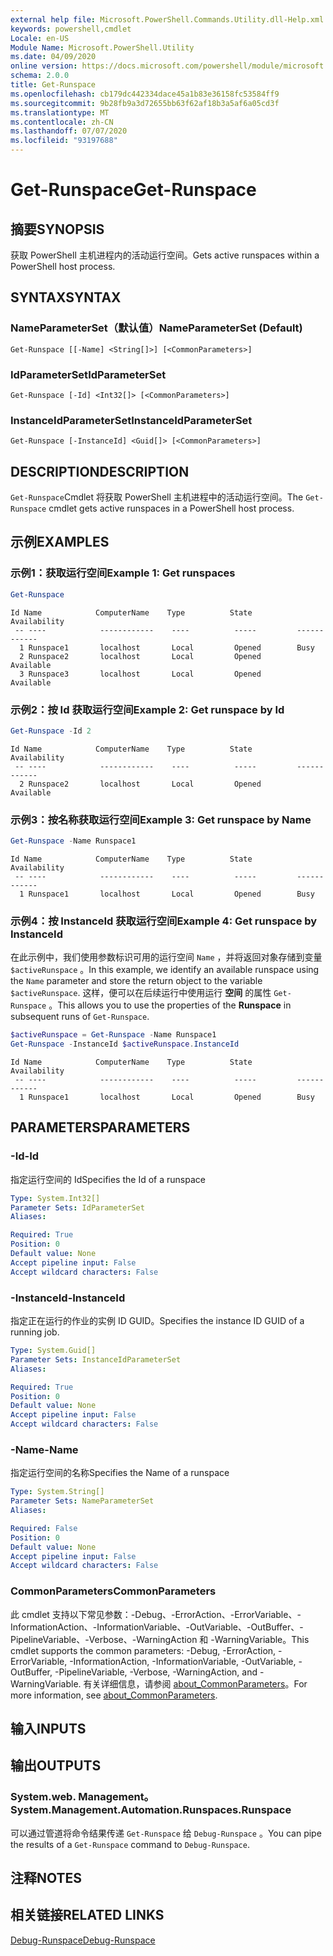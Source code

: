 ```yaml
---
external help file: Microsoft.PowerShell.Commands.Utility.dll-Help.xml
keywords: powershell,cmdlet
Locale: en-US
Module Name: Microsoft.PowerShell.Utility
ms.date: 04/09/2020
online version: https://docs.microsoft.com/powershell/module/microsoft.powershell.utility/get-runspace?view=powershell-7.1&WT.mc_id=ps-gethelp
schema: 2.0.0
title: Get-Runspace
ms.openlocfilehash: cb179dc442334dace45a1b83e36158fc53584ff9
ms.sourcegitcommit: 9b28fb9a3d72655bb63f62af18b3a5af6a05cd3f
ms.translationtype: MT
ms.contentlocale: zh-CN
ms.lasthandoff: 07/07/2020
ms.locfileid: "93197688"
---
```

# <span data-ttu-id="4694e-103">Get-Runspace</span><span class="sxs-lookup"><span data-stu-id="4694e-103">Get-Runspace</span></span>

## <span data-ttu-id="4694e-104">摘要</span><span class="sxs-lookup"><span data-stu-id="4694e-104">SYNOPSIS</span></span>
<span data-ttu-id="4694e-105">获取 PowerShell 主机进程内的活动运行空间。</span><span class="sxs-lookup"><span data-stu-id="4694e-105">Gets active runspaces within a PowerShell host process.</span></span>

## <span data-ttu-id="4694e-106">SYNTAX</span><span class="sxs-lookup"><span data-stu-id="4694e-106">SYNTAX</span></span>

### <span data-ttu-id="4694e-107">NameParameterSet（默认值）</span><span class="sxs-lookup"><span data-stu-id="4694e-107">NameParameterSet (Default)</span></span>

```
Get-Runspace [[-Name] <String[]>] [<CommonParameters>]
```

### <span data-ttu-id="4694e-108">IdParameterSet</span><span class="sxs-lookup"><span data-stu-id="4694e-108">IdParameterSet</span></span>

```
Get-Runspace [-Id] <Int32[]> [<CommonParameters>]
```

### <span data-ttu-id="4694e-109">InstanceIdParameterSet</span><span class="sxs-lookup"><span data-stu-id="4694e-109">InstanceIdParameterSet</span></span>

```
Get-Runspace [-InstanceId] <Guid[]> [<CommonParameters>]
```

## <span data-ttu-id="4694e-110">DESCRIPTION</span><span class="sxs-lookup"><span data-stu-id="4694e-110">DESCRIPTION</span></span>

<span data-ttu-id="4694e-111">`Get-Runspace`Cmdlet 将获取 PowerShell 主机进程中的活动运行空间。</span><span class="sxs-lookup"><span data-stu-id="4694e-111">The `Get-Runspace` cmdlet gets active runspaces in a PowerShell host process.</span></span>

## <span data-ttu-id="4694e-112">示例</span><span class="sxs-lookup"><span data-stu-id="4694e-112">EXAMPLES</span></span>

### <span data-ttu-id="4694e-113">示例1：获取运行空间</span><span class="sxs-lookup"><span data-stu-id="4694e-113">Example 1: Get runspaces</span></span>

```powershell
Get-Runspace
```

```Output
Id Name            ComputerName    Type          State         Availability
 -- ----            ------------    ----          -----         ------------
  1 Runspace1       localhost       Local         Opened        Busy
  2 Runspace2       localhost       Local         Opened        Available
  3 Runspace3       localhost       Local         Opened        Available
```

### <span data-ttu-id="4694e-114">示例2：按 Id 获取运行空间</span><span class="sxs-lookup"><span data-stu-id="4694e-114">Example 2: Get runspace by Id</span></span>

```powershell
Get-Runspace -Id 2
```

```Output
Id Name            ComputerName    Type          State         Availability
 -- ----            ------------    ----          -----         ------------
  2 Runspace2       localhost       Local         Opened        Available
```

### <span data-ttu-id="4694e-115">示例3：按名称获取运行空间</span><span class="sxs-lookup"><span data-stu-id="4694e-115">Example 3: Get runspace by Name</span></span>

```powershell
Get-Runspace -Name Runspace1
```

```Output
Id Name            ComputerName    Type          State         Availability
 -- ----            ------------    ----          -----         ------------
  1 Runspace1       localhost       Local         Opened        Busy
```

### <span data-ttu-id="4694e-116">示例4：按 InstanceId 获取运行空间</span><span class="sxs-lookup"><span data-stu-id="4694e-116">Example 4: Get runspace by InstanceId</span></span>

<span data-ttu-id="4694e-117">在此示例中，我们使用参数标识可用的运行空间 `Name` ，并将返回对象存储到变量 `$activeRunspace` 。</span><span class="sxs-lookup"><span data-stu-id="4694e-117">In this example, we identify an available runspace using the `Name` parameter and store the return object to the variable `$activeRunspace`.</span></span> <span data-ttu-id="4694e-118">这样，便可以在后续运行中使用运行 **空间** 的属性 `Get-Runspace` 。</span><span class="sxs-lookup"><span data-stu-id="4694e-118">This allows you to use the properties of the **Runspace** in subsequent runs of `Get-Runspace`.</span></span>

```powershell
$activeRunspace = Get-Runspace -Name Runspace1
Get-Runspace -InstanceId $activeRunspace.InstanceId
```

```Output
Id Name            ComputerName    Type          State         Availability
 -- ----            ------------    ----          -----         ------------
  1 Runspace1       localhost       Local         Opened        Busy
```

## <span data-ttu-id="4694e-119">PARAMETERS</span><span class="sxs-lookup"><span data-stu-id="4694e-119">PARAMETERS</span></span>

### <span data-ttu-id="4694e-120">-Id</span><span class="sxs-lookup"><span data-stu-id="4694e-120">-Id</span></span>

<span data-ttu-id="4694e-121">指定运行空间的 Id</span><span class="sxs-lookup"><span data-stu-id="4694e-121">Specifies the Id of a runspace</span></span>

```yaml
Type: System.Int32[]
Parameter Sets: IdParameterSet
Aliases:

Required: True
Position: 0
Default value: None
Accept pipeline input: False
Accept wildcard characters: False
```

### <span data-ttu-id="4694e-122">-InstanceId</span><span class="sxs-lookup"><span data-stu-id="4694e-122">-InstanceId</span></span>

<span data-ttu-id="4694e-123">指定正在运行的作业的实例 ID GUID。</span><span class="sxs-lookup"><span data-stu-id="4694e-123">Specifies the instance ID GUID of a running job.</span></span>

```yaml
Type: System.Guid[]
Parameter Sets: InstanceIdParameterSet
Aliases:

Required: True
Position: 0
Default value: None
Accept pipeline input: False
Accept wildcard characters: False
```

### <span data-ttu-id="4694e-124">-Name</span><span class="sxs-lookup"><span data-stu-id="4694e-124">-Name</span></span>

<span data-ttu-id="4694e-125">指定运行空间的名称</span><span class="sxs-lookup"><span data-stu-id="4694e-125">Specifies the Name of a runspace</span></span>

```yaml
Type: System.String[]
Parameter Sets: NameParameterSet
Aliases:

Required: False
Position: 0
Default value: None
Accept pipeline input: False
Accept wildcard characters: False
```

### <span data-ttu-id="4694e-126">CommonParameters</span><span class="sxs-lookup"><span data-stu-id="4694e-126">CommonParameters</span></span>

<span data-ttu-id="4694e-127">此 cmdlet 支持以下常见参数：-Debug、-ErrorAction、-ErrorVariable、-InformationAction、-InformationVariable、-OutVariable、-OutBuffer、-PipelineVariable、-Verbose、-WarningAction 和 -WarningVariable。</span><span class="sxs-lookup"><span data-stu-id="4694e-127">This cmdlet supports the common parameters: -Debug, -ErrorAction, -ErrorVariable, -InformationAction, -InformationVariable, -OutVariable, -OutBuffer, -PipelineVariable, -Verbose, -WarningAction, and -WarningVariable.</span></span> <span data-ttu-id="4694e-128">有关详细信息，请参阅 [about_CommonParameters](https://go.microsoft.com/fwlink/?LinkID=113216)。</span><span class="sxs-lookup"><span data-stu-id="4694e-128">For more information, see [about_CommonParameters](https://go.microsoft.com/fwlink/?LinkID=113216).</span></span>

## <span data-ttu-id="4694e-129">输入</span><span class="sxs-lookup"><span data-stu-id="4694e-129">INPUTS</span></span>

## <span data-ttu-id="4694e-130">输出</span><span class="sxs-lookup"><span data-stu-id="4694e-130">OUTPUTS</span></span>

### <span data-ttu-id="4694e-131">System.web. Management。</span><span class="sxs-lookup"><span data-stu-id="4694e-131">System.Management.Automation.Runspaces.Runspace</span></span>

<span data-ttu-id="4694e-132">可以通过管道将命令结果传递 `Get-Runspace` 给 `Debug-Runspace` 。</span><span class="sxs-lookup"><span data-stu-id="4694e-132">You can pipe the results of a `Get-Runspace` command to `Debug-Runspace`.</span></span>

## <span data-ttu-id="4694e-133">注释</span><span class="sxs-lookup"><span data-stu-id="4694e-133">NOTES</span></span>

## <span data-ttu-id="4694e-134">相关链接</span><span class="sxs-lookup"><span data-stu-id="4694e-134">RELATED LINKS</span></span>

[<span data-ttu-id="4694e-135">Debug-Runspace</span><span class="sxs-lookup"><span data-stu-id="4694e-135">Debug-Runspace</span></span>](Debug-Runspace.md)

